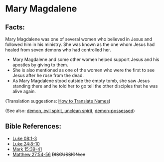 # Mary Magdalene #

## Facts: ##

Mary Magdalene was one of several women who believed in Jesus and followed him in his ministry. She was known as the one whom Jesus had healed from seven demons who had controlled her.

* Mary Magdalene and some other women helped support Jesus and his apostles by giving to them.
* She is also mentioned as one of the women who were the first to see Jesus after he rose from the dead.
* As Mary Magdalene stood outside the empty tomb, she saw Jesus standing there and he told her to go tell the other disciples that he was alive again.

(Translation suggestions: [How to Translate Names](https://git.door43.org/Door43/en-ta-translate-vol1/src/master/content/translate_names.md))

(See also: [demon, evil spirit, unclean spirit](../kt/demon.md), [demon-possessed](../kt/demonpossessed.md))

## Bible References: ##

* [Luke 08:1-3](https://door43.org/en/bible/notes/luk/08/01)
* [Luke 24:8-10](https://door43.org/en/bible/notes/luk/24/08)
* [Mark 15:39-41](https://door43.org/en/bible/notes/mrk/15/39)
* [Matthew 27:54-56](https://door43.org/en/bible/notes/mat/27/54)
~~DISCUSSION:on~~
